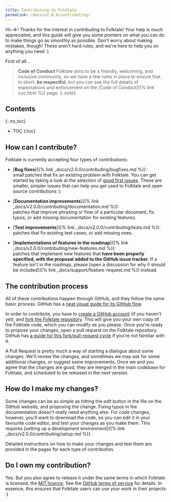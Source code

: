```yaml
---
title: Contributing to Folktale
permalink: /docs/v2.0.0/contributing/
---
```


Hi~☆! Thanks for the interest in contributing to Folktale! Your help is much appreciated, and this guide will give you some pointers on what you can do to make things go as smoothly as possible. Don't worry about making mistakes, though! These aren't hard rules, and we're here to help you on anything you need :)

First of all…

> **Code of Conduct**
> Folktale aims to be a friendly, welcoming, and inclusive community, so we have a few rules in place to ensure that. In short: **be respectful**, but you can see the full details of expectations and enforcement on the [Code of Conduct]({% link coc.html %}) page.
{:.note}


## Contents
{:.no_toc}

* TOC
{:toc}


## How can I contribute?

Folktale is currently accepting four types of contributions:

  - [**Bug fixes**]({% link _docs/v2.0.0/contributing/bugfixes.md %}):  
    small patches that fix an existing problem with Folktale. You can get started by taking a look at the selection of [good first issues](https://github.com/origamitower/folktale/issues?q=is%3Aopen+is%3Aissue+label%3A%22e%3AGood+First+Issue%22). These are smaller, simpler issues that can help you get used to Folktale and open source contributions :)
  
  - [**Documentation improvements**]({% link _docs/v2.0.0/contributing/documentation.md %}):  
    patches that improve phrasing or flow of a particular document, fix typos, or add missing documentation for existing features.
  
  - [**Test improvements**]({% link _docs/v2.0.0/contributing/tests.md %}):  
    patches that fix existing test cases, or add missing ones.
  
  - [**Implementations of features in the roadmap**]({% link _docs/v2.0.0/contributing/new-features.md %}):  
    patches that implement new features that **have been properly specified, with the proposal added to the GitHub issue tracker**. If a feature isn't in the roadmap, please [open a discussion for why it should be included]({% link _docs/support/feature-request.md %}) instead.


## The contribution process

All of these contributions happen through GitHub, and they follow the same basic process. GitHub has a [neat visual guide for its GitHub flow](https://guides.github.com/introduction/flow/).

In order to contribute, you have to [create a GitHub account](https://github.com/) (if you haven't yet), and [fork the Folktale repository](https://github.com/origamitower/folktale). This will give you your own copy of the Folktale code, which you can modify as you please. Once you're ready to propose your changes, open a pull request on the Folktale repository. GitHub has [a guide for this fork/pull-request cycle](https://guides.github.com/activities/forking/) if you're not familiar with it.

A Pull Request is pretty much a way of starting a dialogue about some changes. We'll review the changes, and sometimes we may ask for some additional changes, or suggest some improvements. Once we and you agree that the changes are good, they are merged in the main codebase for Folktale, and scheduled to be released in the next version.


## How do I make my changes?

Some changes can be as simple as hitting the *edit* button in the file on the GitHub website, and proposing the change. Fixing typos in the documentation doesn't really need anything else. For code changes, however, you'll want to download the code, so you can edit it in your favourite code editor, and test your changes as you make them. This requires [setting up a development environment]({% link _docs/v2.0.0/contributing/setup.md %}).

Detailed instructions on how to make your changes and test them are provided in the pages for each type of contribution.


## Do I own my contribution?

Yes. But you also agree to release it under the same terms in which Folktale is licensed, the [MIT licence](https://github.com/origamitower/folktale/blob/master/LICENCE). See the [GitHub terms of service](https://help.github.com/articles/github-terms-of-service/#6-contributions-under-repository-license) for details. In essence, this ensures that Folktale users can use your work in their projects :)
